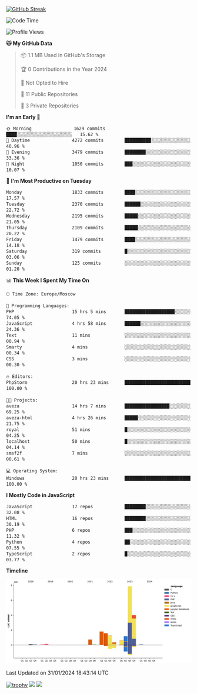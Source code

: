 [![GitHub Streak](https://github-readme-streak-stats.herokuapp.com/?user=yogik10)](https://git.io/streak-stats)
<!--START_SECTION:waka-->
![Code Time](http://img.shields.io/badge/Code%20Time-186%20hrs%2057%20mins-blue)

![Profile Views](http://img.shields.io/badge/Profile%20Views-0-blue)

**🐱 My GitHub Data** 

> 📦 1.1 MB Used in GitHub's Storage 
 > 
> 🏆 0 Contributions in the Year 2024
 > 
> 🚫 Not Opted to Hire
 > 
> 📜 11 Public Repositories 
 > 
> 🔑 3 Private Repositories 
 > 
**I'm an Early 🐤** 

```text
🌞 Morning                1629 commits        ████░░░░░░░░░░░░░░░░░░░░░   15.62 % 
🌆 Daytime                4272 commits        ██████████░░░░░░░░░░░░░░░   40.96 % 
🌃 Evening                3479 commits        ████████░░░░░░░░░░░░░░░░░   33.36 % 
🌙 Night                  1050 commits        ███░░░░░░░░░░░░░░░░░░░░░░   10.07 % 
```
📅 **I'm Most Productive on Tuesday** 

```text
Monday                   1833 commits        ████░░░░░░░░░░░░░░░░░░░░░   17.57 % 
Tuesday                  2370 commits        ██████░░░░░░░░░░░░░░░░░░░   22.72 % 
Wednesday                2195 commits        █████░░░░░░░░░░░░░░░░░░░░   21.05 % 
Thursday                 2109 commits        █████░░░░░░░░░░░░░░░░░░░░   20.22 % 
Friday                   1479 commits        ████░░░░░░░░░░░░░░░░░░░░░   14.18 % 
Saturday                 319 commits         █░░░░░░░░░░░░░░░░░░░░░░░░   03.06 % 
Sunday                   125 commits         ░░░░░░░░░░░░░░░░░░░░░░░░░   01.20 % 
```


📊 **This Week I Spent My Time On** 

```text
🕑︎ Time Zone: Europe/Moscow

💬 Programming Languages: 
PHP                      15 hrs 5 mins       ███████████████████░░░░░░   74.05 % 
JavaScript               4 hrs 58 mins       ██████░░░░░░░░░░░░░░░░░░░   24.36 % 
Text                     11 mins             ░░░░░░░░░░░░░░░░░░░░░░░░░   00.94 % 
Smarty                   4 mins              ░░░░░░░░░░░░░░░░░░░░░░░░░   00.34 % 
CSS                      3 mins              ░░░░░░░░░░░░░░░░░░░░░░░░░   00.30 % 

🔥 Editors: 
PhpStorm                 20 hrs 23 mins      █████████████████████████   100.00 % 

🐱‍💻 Projects: 
aveza                    14 hrs 7 mins       █████████████████░░░░░░░░   69.25 % 
aveza-html               4 hrs 26 mins       █████░░░░░░░░░░░░░░░░░░░░   21.75 % 
royal                    51 mins             █░░░░░░░░░░░░░░░░░░░░░░░░   04.25 % 
localhost                50 mins             █░░░░░░░░░░░░░░░░░░░░░░░░   04.14 % 
smsf2f                   7 mins              ░░░░░░░░░░░░░░░░░░░░░░░░░   00.61 % 

💻 Operating System: 
Windows                  20 hrs 23 mins      █████████████████████████   100.00 % 
```

**I Mostly Code in JavaScript** 

```text
JavaScript               17 repos            ████████░░░░░░░░░░░░░░░░░   32.08 % 
HTML                     16 repos            ████████░░░░░░░░░░░░░░░░░   30.19 % 
PHP                      6 repos             ███░░░░░░░░░░░░░░░░░░░░░░   11.32 % 
Python                   4 repos             ██░░░░░░░░░░░░░░░░░░░░░░░   07.55 % 
TypeScript               2 repos             █░░░░░░░░░░░░░░░░░░░░░░░░   03.77 % 
```



**Timeline**

![Lines of Code chart](https://raw.githubusercontent.com/Yogik10/Yogik10/main/assets/bar_graph.png)


 Last Updated on 31/01/2024 18:43:14 UTC
<!--END_SECTION:waka-->
[![trophy](https://github-profile-trophy.vercel.app/?username=yogik10)](https://github.com/ryo-ma/github-profile-trophy)
![](https://github-profile-summary-cards.vercel.app/api/cards/profile-details?username=yogik10&theme=solarized_dark)
![](https://github-profile-summary-cards.vercel.app/api/cards/most-commit-language?username=yogik10&theme=solarized_dark)


